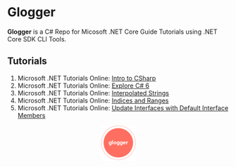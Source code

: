 # Glogger

**Glogger** is a C# Repo for Micosoft .NET Core Guide Tutorials using .NET Core SDK CLI Tools.

## Tutorials

1. Microsoft .NET Tutorials Online: [Intro to CSharp](https://docs.microsoft.com/en-us/dotnet/csharp/tutorials/intro-to-csharp/)
2. Microsoft .NET Tutorials Online: [Explore C# 6](https://docs.microsoft.com/en-us/dotnet/csharp/tutorials/exploration/csharp-6/)
3. Microsoft .NET Tutorials Online: [Interpolated Strings](https://docs.microsoft.com/en-us/dotnet/csharp/tutorials/exploration/interpolated-strings)
4. Microsoft .NET Tutorials Online: [Indices and Ranges](https://docs.microsoft.com/en-us/dotnet/csharp/tutorials/ranges-indexes)
5. Microsoft .NET Tutorials Online: [Update Interfaces with Default Interface Members](https://docs.microsoft.com/en-us/dotnet/csharp/tutorials/ranges-indexes)

<p align="middle">
  <img width="80" height="80" src=./resources/icon.png>
</p>

